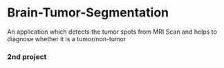 # Brain-Tumor-Segmentation
An application which detects the tumor spots from  MRI Scan and helps to diagnose whether it is a tumor/non-tumor

### 2nd project

